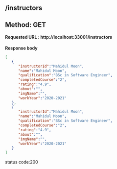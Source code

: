 
## /instructors

## Method: GET



#### Requested URL : http://localhost:33001/instructors<br>



**Response body**
```json
[
   {
      "instructorId":"Mahidul Moon",
      "name":"Mahidul Moon",
      "qualification":"BSc in Software Engineer",
      "completedCourse":"2",
      "rating":"4.9",
      "about":"",
      "imgName":"",
      "workYear":"2020-2021"
   },
   {
      "instructorId":"Mahidul Moon",
      "name":"Mahidul Moon",
      "qualification":"BSc in Software Engineer",
      "completedCourse":"2",
      "rating":"4.9",
      "about":"",
      "imgName":"",
      "workYear":"2020-2021"
   }
]
```

status code:200

